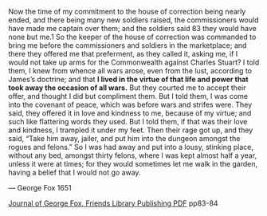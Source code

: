 Now the time of my commitment to the house of correction being nearly ended, and there being many new soldiers raised, the commissioners would have made me captain over them; and the soldiers said 83 they would have none but me.1 So the keeper of the house of correction was commanded to bring me before the commissioners and soldiers in the marketplace; and there they offered me that preferment, as they called it, asking me, if I would not take up arms for the Commonwealth against Charles Stuart? I told them, I knew from whence all wars arose, even from the lust, according to James’s doctrine; and that **I lived in the virtue of that life and power that took away the occasion of all wars.** But they courted me to accept their offer, and thought I did but compliment them. But I told them, I was come into the covenant of peace, which was before wars and strifes were. They said, they offered it in love and kindness to me, because of my virtue; and such like flattering words they used. But I told them, if that was their love and kindness, I trampled it under my feet. Then their rage got up, and they said, “Take him away, jailer, and put him into the dungeon amongst the rogues and felons.” So I was had away and put into a lousy, stinking place, without any bed, amongst thirty felons, where I was kept almost half a year, unless it were at times; for they would sometimes let me walk in the garden, having a belief that I would not go away.

— George Fox 1651 

[Journal of George Fox, Friends Library Publishing PDF](https://www.friendslibrary.com/george-fox/journal) pp83-84
